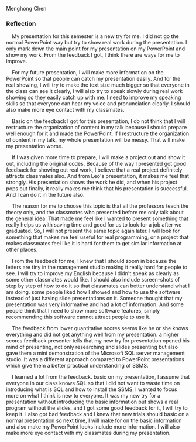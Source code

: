 ﻿Menghong Chen

### Reflection


&nbsp; &nbsp; My presentation for this semester is a new try for me. I did not go the normal PowerPoint way but try to show real work during the presentation. I only mark down the main point for my presentation on my PowerPoint and show my work. From the feedback I got, I think there are ways for me to improve.

&nbsp; &nbsp; For my future presentation, I will make more information on the PowerPoint so that people can catch my presentation easily. And for the real showing, I will try to make the text size much bigger so that everyone in the class can see it clearly, I will also try to speak slowly during real work showing so they easily catch up with me. I need to improve my speaking skills so that everyone can hear my voice and pronunciation clearly. I should also make more eye contact with my classmates. 

&nbsp; &nbsp; Basic on the feedback I got for this presentation, I do not think that I will restructure the organization of content in my talk because I should prepare well enough for it and made the PowerPoint. If I  restructure the organization of content in my talk, my whole presentation will be messy. That will make my presentation worse. 

&nbsp; &nbsp; If I was given more time to prepare, I will make a project out and show it out, including the original codes. Because of the way I presented got good feedback for showing out real work, I believe that a real project definitely attracts classmates also. And from Leo's presentation, it makes me feel that strongly. His presentation shows the work he did, and when his project pops out finally, it really makes me think that his presentation is successful. And I can do it in the future also.

&nbsp; &nbsp; The reason for me to choose this topic is that all the professors teach the theory only, and the classmates who presented before me only talk about the general idea. That made me feel like I wanted to present something that really helps us with saving time and good for us to look for a job after we graduated. So, I will not present the same topic again later. I will look for something that makes me feel useful for real programming, or a project that makes classmates feel like it is hard for them to get similar information at other places. 

&nbsp; &nbsp; From the feedback for me, I knew that I should zoom in because the letters are tiny in the management studio making it really hard for people to see. I will try to improve my English because I didn't speak as clearly as some other classmates would like. I  should also include screen-shots of step by step of how to do it so that classmates can better understand what I am doing. some people liked how I showed and how to use the software instead of just having slide presentations on it. Someone thought that my presentation was very informative and had a lot of information. And some people think that I need to show more software features, simply recommending this software cannot attract people to use it.

&nbsp; &nbsp; The feedback from lower quantitative scores seems like he or she knows everything and did not get anything well from my presentation. a higher scores feedback presenter tells that my new try for presentation opened his mind of presenting, not only researching and slides presenting but also gave them a mini demonstration of the Microsoft SQL server management studio. It was a different approach compared to PowerPoint presentations which give them a better practical understanding of SSMS.  

&nbsp; &nbsp; I learned a lot from the feedback. basic on my presentation, I assume that everyone in our class knows SQL so that I did not want to waste time on introducing what is SQL and how to install the SSMS, I wanted to focus more on what I think is new to everyone. It was my new try for a presentation without introducing the basic information but shows a real program without the slides, and I got some good feedback for it, I will try to keep it. I also got bad feedback and I knew that new trials should basic on a normal presentation so next time, I will make for on the basic information and also make my PowerPoint looks include more information. I will also make more eye contact with my classmates during my presentation. 
